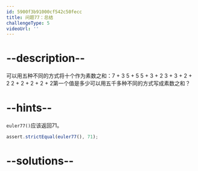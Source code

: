 ```yaml
---
id: 5900f3b91000cf542c50fecc
title: 问题77：总结
challengeType: 5
videoUrl: ''
---
```


# --description--

可以用五种不同的方式将十个作为素数之和：7 + 3 5 + 5 5 + 3 + 2 3 + 3 + 2 + 2 2 + 2 + 2 + 2 + 2第一个值是多少可以用五千多种不同的方式写成素数之和？

# --hints--

`euler77()`应该返回71。

```js
assert.strictEqual(euler77(), 71);
```

# --solutions--

